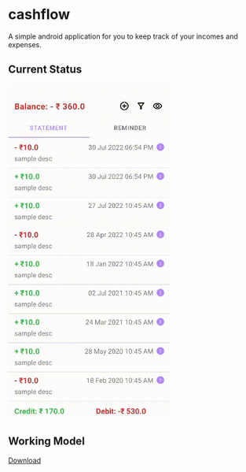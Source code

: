 # cashflow
A simple android application for you to keep track of your incomes and expenses.

## Current Status
![Sample](cashflow.gif)

## Working Model
[Download](app/build/outputs/apk/debug/app-debug.apk)